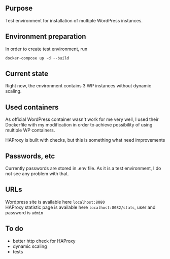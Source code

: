 ## Purpose

Test environment for installation of multiple WordPress instances.

## Environment preparation

In order to create test environment, run

`docker-compose up -d --build`

## Current state

Right now, the environment contains 3 WP instances without dynamic scaling.

## Used containers

As official WordPress container wasn't work for me very well, I used their
Dockerfile with my modification in order to achieve possibility of using
multiple WP containers.

HAProxy is built with checks, but this is something what need improvements

## Passwords, etc

Currently passwords are stored in .env file. As it is a test environment, I do
not see any problem with that.

## URLs

Wordpress site is available here `localhost:8080`  
HAProxy statistic page is available here `localhost:8082/stats`, user and
password is `admin`

## To do

* better http check for HAProxy
* dynamic scaling
* tests

